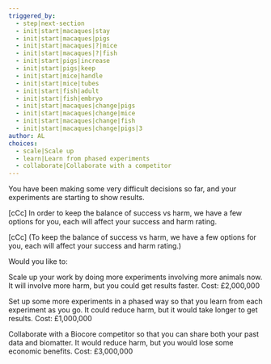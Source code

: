 ```yaml
---
triggered_by:
  - step|next-section
  - init|start|macaques|stay
  - init|start|macaques|pigs
  - init|start|macaques|?|mice
  - init|start|macaques|?|fish
  - init|start|pigs|increase
  - init|start|pigs|keep
  - init|start|mice|handle
  - init|start|mice|tubes
  - init|start|fish|adult
  - init|start|fish|embryo
  - init|start|macaques|change|pigs
  - init|start|macaques|change|mice
  - init|start|macaques|change|fish
  - init|start|macaques|change|pigs|3
author: AL
choices:
  - scale|Scale up
  - learn|Learn from phased experiments
  - collaborate|Collaborate with a competitor
---
```


You have been making some very difficult decisions so far, and your experiments are starting to show results.

[cCc]
In order to keep the balance of success vs harm, we have a few options for you, each will affect your success and harm rating. 

[cCc]
(To keep the balance of success vs harm, we have a few options for you, each will affect your success and harm rating.)

Would you like to:

Scale up your work by doing more experiments involving more animals now. It will involve more harm, but you could get results faster. Cost: £2,000,000

Set up some more experiments in a phased way so that you learn from each experiment as you go. It could reduce harm, but it would take longer to get results. Cost: £1,000,000

Collaborate with a Biocore competitor so that you can share both your past data and biomatter. It would reduce harm, but you would lose some economic benefits. Cost: £3,000,000


